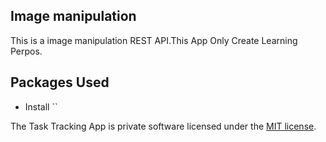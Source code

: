 ## Image manipulation
This is a image manipulation REST API.This App Only Create Learning Perpos.
## Packages Used

- Install ``

The Task Tracking App is private software licensed under the [MIT license](https://opensource.org/licenses/MIT).
